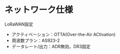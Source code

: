# ネットワーク仕様
LoRaWAN設定
- アクティベーション：OTTA(Over-the-Air ACtivation)
- 周波数プラン：AS923-2
- データレート/出力：ADR無効，DR3固定


